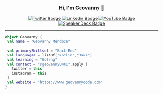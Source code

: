 <h3 align="center"> Hi, I'm Geovanny 👋 </h3>
<p align="center">
  <a href="https://twitter.com/geovanny0401/"><img src="https://img.shields.io/badge/-Twitter-00acee?style=flat-square&logo=Twitter&logoColor=white" alt="Twitter Badge"></a>
  <a href="https://www.linkedin.com/in/gmendozag/"><img src="https://img.shields.io/badge/-LinkedIn-0e76a8?style=flat-square&logo=Linkedin&logoColor=white" alt="Linkedin Badge"></a>
<a href="https://www.youtube.com/@geovannymendozagonzalez9119"><img src="https://img.shields.io/badge/-YouTube-FF0000?style=flat-square&logo=YouTube&logoColor=white" alt="YouTube Badge"></a>
  <a href="https://speakerdeck.com/geovanny0401"><img src="https://img.shields.io/badge/-Speaker%20Deck-009688?style=flat-square&logo=Speaker-Deck&logoColor=white" alt="Speaker Deck Badge"></a>
</p>

---

```kotlin
object Geovanny {
 val name = "Geovanny Mendoza"
 
 val primarySkillset = "Back-End" 
 val languages = listOf("Kotlin","Java")
 val learning = "Golang"
 val contact = "@geovanny0401".apply {
   twitter = this
   instagram = this
 }
 val website = "https://www.geovannycode.com"
}
```
